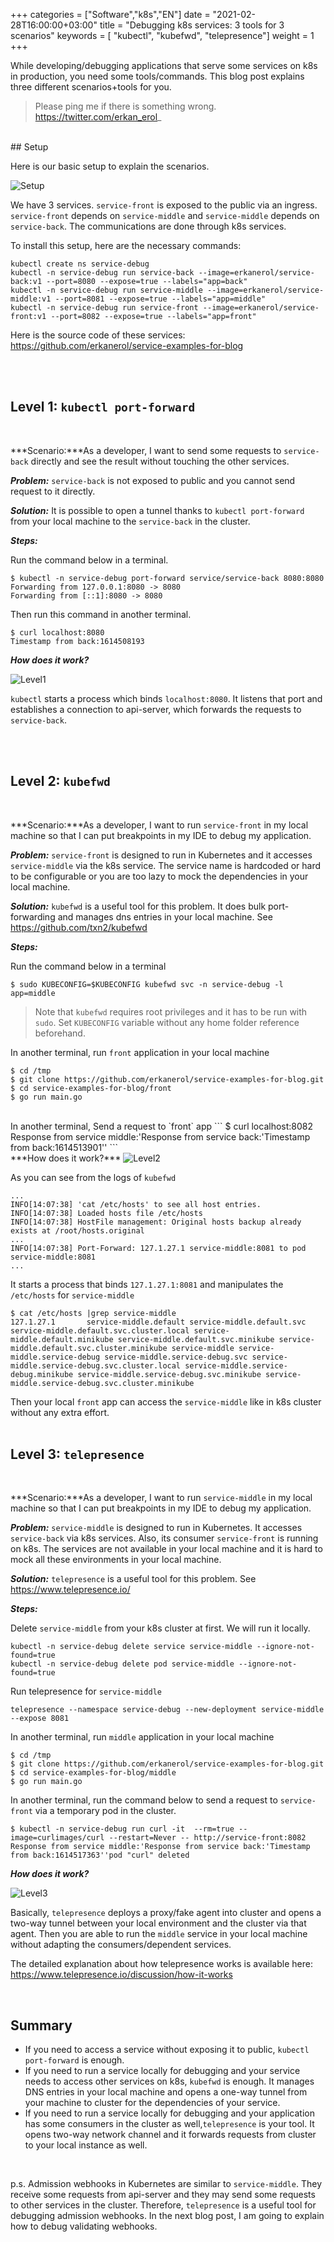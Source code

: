 +++
categories = ["Software","k8s","EN"]
date = "2021-02-28T16:00:00+03:00"
title = "Debugging k8s services: 3 tools for 3 scenarios"
keywords = [ "kubectl", "kubefwd", "telepresence"]
weight = 1
+++

While developing/debugging applications that serve some services on k8s in production, you need some tools/commands. This blog post explains three different scenarios+tools for you.

> Please ping me if there is something wrong. https://twitter.com/erkan_erol_

<!--more-->
<br>
## Setup

Here is our basic setup to explain the scenarios.

<img src="/img/k8s-services/Setup.png" title="Setup"/>

We have 3 services. `service-front` is exposed to the public via an ingress. `service-front` depends on `service-middle` and `service-middle` depends on `service-back`. The communications are done through k8s services. 

To install this setup, here are the necessary commands:
```
kubectl create ns service-debug
kubectl -n service-debug run service-back --image=erkanerol/service-back:v1 --port=8080 --expose=true --labels="app=back"
kubectl -n service-debug run service-middle --image=erkanerol/service-middle:v1 --port=8081 --expose=true --labels="app=middle"
kubectl -n service-debug run service-front --image=erkanerol/service-front:v1 --port=8082 --expose=true --labels="app=front"
```

Here is the source code of these services: https://github.com/erkanerol/service-examples-for-blog

<br><br>

## Level 1: `kubectl port-forward`

<br>

***Scenario:***As a developer, I want to send some requests to `service-back` directly and see the result without touching the other services. 

***Problem:*** `service-back` is not exposed to public and you cannot send request to it directly. 

***Solution:*** It is possible to open a tunnel thanks to `kubectl port-forward` from your local machine to the `service-back` in the cluster.

***Steps:***

Run the command below in a terminal.

```
$ kubectl -n service-debug port-forward service/service-back 8080:8080
Forwarding from 127.0.0.1:8080 -> 8080
Forwarding from [::1]:8080 -> 8080
```

Then run this command in another terminal.

```
$ curl localhost:8080
Timestamp from back:1614508193
```

***How does it work?***

<img src="/img/k8s-services/Level1.png" title="Level1"/>

`kubectl` starts a process which binds `localhost:8080`. It listens that port and establishes a connection to api-server, which forwards the requests to `service-back`.


<br><br>

## Level 2: `kubefwd`

<br>

***Scenario:***As a developer, I want to run `service-front` in my local machine so that I can put breakpoints in my IDE to debug my application.

***Problem:*** `service-front` is designed to run in Kubernetes and it accesses `service-middle` via the k8s service. The service name is hardcoded or hard to be configurable or you are too lazy to mock the dependencies in your local machine.

***Solution:*** `kubefwd` is a useful tool for this problem. It does bulk port-forwarding and manages dns entries in your local machine. See https://github.com/txn2/kubefwd

***Steps:***

Run the command below in a terminal
```
$ sudo KUBECONFIG=$KUBECONFIG kubefwd svc -n service-debug -l app=middle
```

> Note that `kubefwd` requires root privileges and it has to be run with `sudo`. Set `KUBECONFIG` variable without any home folder reference beforehand. 

In another terminal, run `front` application in your local machine
```
$ cd /tmp
$ git clone https://github.com/erkanerol/service-examples-for-blog.git
$ cd service-examples-for-blog/front
$ go run main.go
```

<br>
In another terminal, Send a request to `front` app
```
$ curl localhost:8082
Response from service middle:'Response from service back:'Timestamp from back:1614513901''
```

<br>
***How does it work?***


<img src="/img/k8s-services/Level2.png" title="Level2"/>

As you can see from the logs of `kubefwd`
```
...
INFO[14:07:38] 'cat /etc/hosts' to see all host entries.    
INFO[14:07:38] Loaded hosts file /etc/hosts                 
INFO[14:07:38] HostFile management: Original hosts backup already exists at /root/hosts.original 
...
INFO[14:07:38] Port-Forward: 127.1.27.1 service-middle:8081 to pod service-middle:8081 
...
```

It starts a process that binds `127.1.27.1:8081` and manipulates the `/etc/hosts` for `service-middle`

```
$ cat /etc/hosts |grep service-middle
127.1.27.1       service-middle.default service-middle.default.svc service-middle.default.svc.cluster.local service-middle.default.minikube service-middle.default.svc.minikube service-middle.default.svc.cluster.minikube service-middle service-middle.service-debug service-middle.service-debug.svc service-middle.service-debug.svc.cluster.local service-middle.service-debug.minikube service-middle.service-debug.svc.minikube service-middle.service-debug.svc.cluster.minikube
```


Then your local `front` app can access the `service-middle` like in k8s cluster without any extra effort.
<br><br>



## Level 3: `telepresence`

<br>

***Scenario:***As a developer, I want to run `service-middle` in my local machine so that I can put breakpoints in my IDE to debug my application.

***Problem:*** `service-middle` is designed to run in Kubernetes. It accesses `service-back` via k8s services. Also, its consumer `service-front` is running on k8s. The services are not available in your local machine and it is hard to mock all these environments in your local machine.

***Solution:*** `telepresence` is a useful tool for this problem. See https://www.telepresence.io/


***Steps:***

Delete `service-middle` from your k8s cluster at first. We will run it locally.
```
kubectl -n service-debug delete service service-middle --ignore-not-found=true
kubectl -n service-debug delete pod service-middle --ignore-not-found=true
```

Run telepresence for `service-middle`
```
telepresence --namespace service-debug --new-deployment service-middle --expose 8081
```


In another terminal, run `middle` application in your local machine
```
$ cd /tmp
$ git clone https://github.com/erkanerol/service-examples-for-blog.git
$ cd service-examples-for-blog/middle
$ go run main.go
```

In another terminal, run the command below to send a request to `service-front` via a temporary pod in the cluster.
```
$ kubectl -n service-debug run curl -it  --rm=true --image=curlimages/curl --restart=Never -- http://service-front:8082 
Response from service middle:'Response from service back:'Timestamp from back:1614517363''pod "curl" deleted
```


***How does it work?***

<img src="/img/k8s-services/Level3.png" title="Level3"/>


Basically, `telepresence` deploys a proxy/fake agent into cluster and opens a two-way tunnel between your local environment and the cluster via that agent. Then you are able to run the `middle` service in your local machine without adapting the consumers/dependent services.

The detailed explanation about how telepresence works is available here: https://www.telepresence.io/discussion/how-it-works


<br>

## Summary

- If you need to access a service without exposing it to public, `kubectl port-forward` is enough.
- If you need to run a service locally for debugging and your service needs to access other services on k8s, `kubefwd` is enough. It manages DNS entries in your local machine and opens a one-way tunnel from your machine to cluster for the dependencies of your service.
- If you need to run a service locally for debugging and your application has some consumers in the cluster as well,`telepresence` is your tool. It opens two-way network channel and it forwards requests from cluster to your local instance as well.

<br>

p.s. Admission webhooks in Kubernetes are similar to `service-middle`. They receive some requests from api-server and they may send some requests to other services in the cluster. Therefore, `telepresence` is a useful tool for debugging admission webhooks. In the next blog post, I am going to explain how to debug validating webhooks.